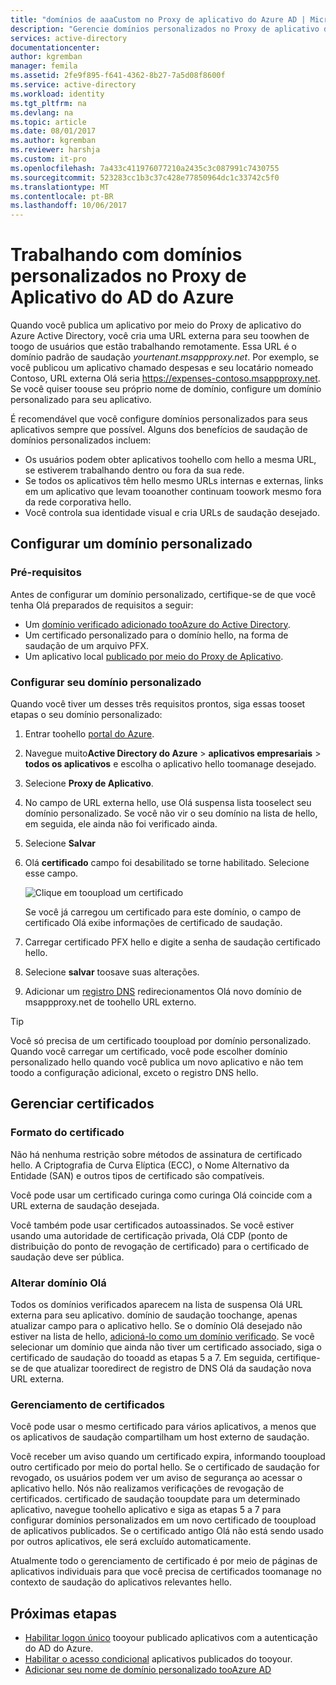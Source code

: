 ```yaml
---
title: "domínios de aaaCustom no Proxy de aplicativo do Azure AD | Microsoft Docs"
description: "Gerencie domínios personalizados no Proxy de aplicativo do Azure AD para essa URL Olá para o aplicativo hello é Olá mesmo, independentemente de onde os usuários acessá-lo."
services: active-directory
documentationcenter: 
author: kgremban
manager: femila
ms.assetid: 2fe9f895-f641-4362-8b27-7a5d08f8600f
ms.service: active-directory
ms.workload: identity
ms.tgt_pltfrm: na
ms.devlang: na
ms.topic: article
ms.date: 08/01/2017
ms.author: kgremban
ms.reviewer: harshja
ms.custom: it-pro
ms.openlocfilehash: 7a433c411976077210a2435c3c087991c7430755
ms.sourcegitcommit: 523283cc1b3c37c428e77850964dc1c33742c5f0
ms.translationtype: MT
ms.contentlocale: pt-BR
ms.lasthandoff: 10/06/2017
---
```

# <a name="working-with-custom-domains-in-azure-ad-application-proxy"></a>Trabalhando com domínios personalizados no Proxy de Aplicativo do AD do Azure

Quando você publica um aplicativo por meio do Proxy de aplicativo do Azure Active Directory, você cria uma URL externa para seu toowhen de toogo de usuários que estão trabalhando remotamente. Essa URL é o domínio padrão de saudação *yourtenant.msappproxy.net*. Por exemplo, se você publicou um aplicativo chamado despesas e seu locatário nomeado Contoso, URL externa Olá seria https://expenses-contoso.msappproxy.net. Se você quiser toouse seu próprio nome de domínio, configure um domínio personalizado para seu aplicativo. 

É recomendável que você configure domínios personalizados para seus aplicativos sempre que possível. Alguns dos benefícios de saudação de domínios personalizados incluem:

- Os usuários podem obter aplicativos toohello com hello a mesma URL, se estiverem trabalhando dentro ou fora da sua rede.
- Se todos os aplicativos têm hello mesmo URLs internas e externas, links em um aplicativo que levam tooanother continuam toowork mesmo fora da rede corporativa hello. 
- Você controla sua identidade visual e cria URLs de saudação desejado. 


## <a name="configure-a-custom-domain"></a>Configurar um domínio personalizado

### <a name="prerequisites"></a>Pré-requisitos

Antes de configurar um domínio personalizado, certifique-se de que você tenha Olá preparados de requisitos a seguir: 
- Um [domínio verificado adicionado tooAzure do Active Directory](active-directory-domains-add-azure-portal.md).
- Um certificado personalizado para o domínio hello, na forma de saudação de um arquivo PFX. 
- Um aplicativo local [publicado por meio do Proxy de Aplicativo](application-proxy-publish-azure-portal.md).

### <a name="configure-your-custom-domain"></a>Configurar seu domínio personalizado

Quando você tiver um desses três requisitos prontos, siga essas tooset etapas o seu domínio personalizado:

1. Entrar toohello [portal do Azure](https://portal.azure.com).
2. Navegue muito**Active Directory do Azure** > **aplicativos empresariais** > **todos os aplicativos** e escolha o aplicativo hello toomanage desejado.
3. Selecione **Proxy de Aplicativo**. 
4. No campo de URL externa hello, use Olá suspensa lista tooselect seu domínio personalizado. Se você não vir o seu domínio na lista de hello, em seguida, ele ainda não foi verificado ainda. 
5. Selecione **Salvar**
5. Olá **certificado** campo foi desabilitado se torne habilitado. Selecione esse campo. 

   ![Clique em tooupload um certificado](./media/active-directory-application-proxy-custom-domains/certificate.png)

   Se você já carregou um certificado para este domínio, o campo de certificado Olá exibe informações de certificado de saudação. 

6. Carregar certificado PFX hello e digite a senha de saudação certificado hello. 
7. Selecione **salvar** toosave suas alterações. 
8. Adicionar um [registro DNS](../dns/dns-operations-recordsets-portal.md) redirecionamentos Olá novo domínio de msappproxy.net de toohello URL externo. 

>[!TIP] 
>Você só precisa de um certificado tooupload por domínio personalizado. Quando você carregar um certificado, você pode escolher domínio personalizado hello quando você publica um novo aplicativo e não tem toodo a configuração adicional, exceto o registro DNS hello. 

## <a name="manage-certificates"></a>Gerenciar certificados

### <a name="certificate-format"></a>Formato do certificado
Não há nenhuma restrição sobre métodos de assinatura de certificado hello. A Criptografia de Curva Elíptica (ECC), o Nome Alternativo da Entidade (SAN) e outros tipos de certificado são compatíveis. 

Você pode usar um certificado curinga como curinga Olá coincide com a URL externa de saudação desejada. 

Você também pode usar certificados autoassinados. Se você estiver usando uma autoridade de certificação privada, Olá CDP (ponto de distribuição do ponto de revogação de certificado) para o certificado de saudação deve ser pública.

### <a name="changing-hello-domain"></a>Alterar domínio Olá
Todos os domínios verificados aparecem na lista de suspensa Olá URL externa para seu aplicativo. domínio de saudação toochange, apenas atualizar campo para o aplicativo hello. Se o domínio Olá desejado não estiver na lista de hello, [adicioná-lo como um domínio verificado](active-directory-domains-add-azure-portal.md). Se você selecionar um domínio que ainda não tiver um certificado associado, siga o certificado de saudação do tooadd as etapas 5 a 7. Em seguida, certifique-se de que atualizar tooredirect de registro de DNS Olá da saudação nova URL externa. 

### <a name="certificate-management"></a>Gerenciamento de certificados
Você pode usar o mesmo certificado para vários aplicativos, a menos que os aplicativos de saudação compartilham um host externo de saudação. 

Você receber um aviso quando um certificado expira, informando tooupload outro certificado por meio do portal hello. Se o certificado de saudação for revogado, os usuários podem ver um aviso de segurança ao acessar o aplicativo hello. Nós não realizamos verificações de revogação de certificados.  certificado de saudação tooupdate para um determinado aplicativo, navegue toohello aplicativo e siga as etapas 5 a 7 para configurar domínios personalizados em um novo certificado de tooupload de aplicativos publicados. Se o certificado antigo Olá não está sendo usado por outros aplicativos, ele será excluído automaticamente. 

Atualmente todo o gerenciamento de certificado é por meio de páginas de aplicativos individuais para que você precisa de certificados toomanage no contexto de saudação do aplicativos relevantes hello. 

## <a name="next-steps"></a>Próximas etapas
* [Habilitar logon único](active-directory-application-proxy-sso-using-kcd.md) tooyour publicado aplicativos com a autenticação do AD do Azure.
* [Habilitar o acesso condicional](active-directory-application-proxy-conditional-access.md) aplicativos publicados do tooyour.
* [Adicionar seu nome de domínio personalizado tooAzure AD](active-directory-domains-add-azure-portal.md)


